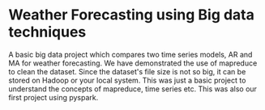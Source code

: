 # Weather Forecasting using Big data techniques

A basic big data project which compares two time series models, AR and MA for weather forecasting.
We have demonstrated the use of mapreduce to clean the dataset. Since the dataset's file size is not so big, it can be stored on Hadoop or your local system. This was just a basic project to understand the concepts of mapreduce, time series etc. This was also our first project using pyspark.
